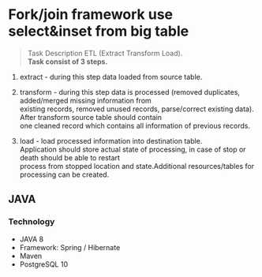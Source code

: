 # Fork/join framework use select&inset from big table
> Task Description ETL (Extract Transform Load). <br/>
**Task consist of 3 steps.**

1. extract - during this step data loaded from source table.

2. transform - during this step data is processed (removed duplicates, added/merged missing information from <br/>
existing records, removed unused records, parse/correct existing data). After transform source table should contain <br/>
one cleaned record which contains all information of previous records.

3. load - load processed information into destination table.<br/>
Application should store actual state of processing, in case of stop or death should be able to restart <br/>
process from stopped location and state.Additional resources/tables for processing can be created.

## JAVA
### Technology
- JAVA 8
- Framework: Spring / Hibernate
- Maven
- PostgreSQL 10

